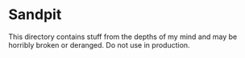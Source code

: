 # Sandpit

This directory contains stuff from the depths of my mind and may be horribly broken or deranged. Do not use in production.
